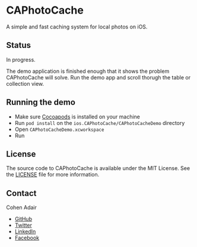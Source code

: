 # CAPhotoCache
A simple and fast caching system for local photos on iOS.


## Status
In progress.

The demo application is finished enough that it shows the problem CAPhotoCache will solve. Run the demo app and scroll thorugh the table or collection view.


## Running the demo
* Make sure [Cocoapods](https://guides.cocoapods.org/using/getting-started.html) is installed on your machine
* Run `pod install` on the `ios.CAPhotoCache/CAPhotoCacheDemo` directory
* Open `CAPhotoCacheDemo.xcworkspace`
* Run


## License

The source code to CAPhotoCache is available under the MIT License. See the [LICENSE](https://raw.githubusercontent.com/cohenadair/ios.CAPhotoCache/master/LICENSE) file for more information.


## Contact

Cohen Adair

* [GitHub](https://github.com/cohenadair)
* [Twitter](http://twitter.com/cohenadair)
* [LinkedIn](https://ca.linkedin.com/in/cohenadair)
* [Facebook](https://www.facebook.com/cohen.adair)
